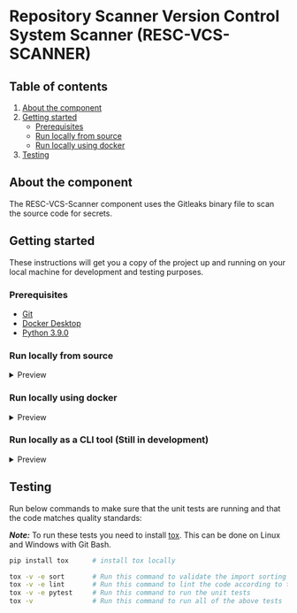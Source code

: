 # Repository Scanner Version Control System Scanner (RESC-VCS-SCANNER)
<!-- TABLE OF CONTENTS -->
## Table of contents
1. [About the component](#about-the-component)
2. [Getting started](#getting-started)
    - [Prerequisites](#prerequisites)
    - [Run locally from source](#run-locally-from-source)
    - [Run locally using docker](#run-locally-using-docker)
3. [Testing](#testing)

<!-- ABOUT THE COMPONENT -->
## About the component
The RESC-VCS-Scanner component uses the Gitleaks binary file to scan the source code for secrets.

<!-- GETTING STARTED -->
## Getting started

These instructions will get you a copy of the project up and running on your local machine for development and testing purposes.

### Prerequisites
- [Git](https://git-scm.com/downloads)
- [Docker Desktop](https://www.docker.com/products/docker-desktop/)
- [Python 3.9.0](https://www.python.org/downloads/release/python-390/)

### Run locally from source
<details>
  <summary>Preview</summary>

  **Prerequisites:**   
  * RabbitMQ and RESC web service must be up and running locally.</br>
  If you have already deployed RESC through helm in Kubernetes, then rabbitmq and resc webservice are already running for you.</br> 
  * Install Gitleaks [v8.8.8](https://github.com/zricethezav/gitleaks/releases/tag/v8.8.8) on your system.
  * Download the rule config toml file to `/tmp/temp_resc_rule.toml` location by running below command from a Git Bash terminal.
  * Send some repositories to 'repositories' topics of RabbitMQ server by referring the README of RESC-VCS-SCRAPER component.

  ```bash
  curl https://raw.githubusercontent.com/zricethezav/gitleaks/master/config/gitleaks.toml > /tmp/temp_resc_rule.toml

  sed -i '1s/^/version = "0.0.1"\n/' /tmp/temp_resc_rule.toml
  ```

  Clone the repository, open the Git Bash terminal from /components/resc-vcs-scanner folder, and run below commands.  

  #### 1. Create virtual environment:
  ```bash
  cd components/resc-vcs-scanner
  pip install virtualenv
  virtualenv venv
  source venv/Scripts/activate
  ```
 #### 2. Install resc_vcs_scanner package:
  ```bash
  pip install -e .
  ```
 #### 3. Set below environment variables:

 ```bash
  export RESC_RABBITMQ_SERVICE_HOST=127.0.0.1   #  The hostname/IP address of the rabbitmq server
  export RESC_RABBITMQ_SERVICE_PORT_AMQP=30902  #  The amqp port of the rabbitmq server
  export RABBITMQ_DEFAULT_VHOST=resc-rabbitmq   #  The virtual host name of the rabbitmq server
  export RABBITMQ_USERNAME=queue_user    #  The username used to connect to the rabbitmq projects and repositories topics
  export RABBITMQ_PASSWORD="" # The password used to connect to the rabbitmq projects and repositories topics can be found for the value of queues_password field in /deployment/kubernetes/example-values.yaml file
  export RABBITMQ_QUEUE=repositories # The name of the queue from which secret scanner will read repositories
  export RESC_API_NO_AUTH_SERVICE_HOST=127.0.0.1 #  The hostname/IP address where RESC web service is running
  export RESC_API_NO_AUTH_SERVICE_PORT=30900  #  The port number where RESC web service is running
  export VCS_INSTANCES_FILE_PATH="" # The absolute path to vcs_instances_config.json file containing the vcs instances definitions
  export GITHUB_PUBLIC_USERNAME="" # Your GitHub username
  export GITHUB_PUBLIC_TOKEN="" #  Your GitHub personal access token
  export GITLEAKS_PATH="" # The absolute path to gitleaks binary executable
 ```
 
 You need to replace with correct values for RABBITMQ_PASSWORD, VCS_INSTANCES_FILE_PATH, GITHUB_PUBLIC_USERNAME, GITHUB_PUBLIC_TOKEN and GITLEAKS_PATH.  

 #### Structure of vcs instances config json
The vcs_instances_config.json file must have the following format: 
_**Note:**_ You can add multiple vcs instances.

<details>
  <summary>Preview</summary>

Example:
```json
{
  "vcs_instance_1": {
    "name": "GITHUB_PUBLIC",
	"scope": ["kubernetes"], 
    "exceptions": [],
    "provider_type": "GITHUB_PUBLIC",
    "hostname": "github.com",
    "port": "443",
    "scheme": "https",
    "username": "GITHUB_PUBLIC_USERNAME",
    "token": "GITHUB_PUBLIC_TOKEN",
    "organization": ""
  }
}
```
* scope: List of GitHub accounts you want to scan.
  For example, lets'say you want to scan all the repositories for the following GitHub accounts.
  https://github.com/kubernetes  
  https://github.com/docker
  
  Then you need to add those accounts to scope like: ["kubernetes", "docker"]. All the repositories from those accounts will be scanned. 
* exceptions (optional): If you want to exclude any account from scan, then add it to exceptions. Default is empty exception.

The **output** messages of `collect_projects` command has the following format:

```json
{
  "project_key": "kubernetes",
  "vcs_instance_name": "GITHUB_PUBLIC",
}
```
</details>

 #### 4. Run the secret scan task:  
  This task reads the repositories from a RabbitMQ channel called 'repositories', runs scan using [Gitleaks](https://github.com/zricethezav/gitleaks) and saves the findings metadata to database. 

  This can be done via the following command:  
  ```bash
  celery  -A  vcs_scanner.secret_scanners.celery_worker worker --loglevel=INFO -E -Q repositories --concurrency=1  --prefetch-multiplier=1
```
</details>

### Run locally using docker
<details>
  <summary>Preview</summary>
Run the RESC VCS Scanner docker image locally by running the following commands:  

- Pull the docker image from registry: 
```bash
docker pull rescabnamro/resc-vcs-scanner:0.0.1
```

- Alternatively, build the docker image locally by running: 
```bash
docker build -t rescabnamro/resc-vcs-scanner:0.0.1 .
```

- Run the vcs-scanner by using below command: 
```bash
docker run -v <path to vcs_instances_config.json in your local system>:/tmp/vcs_instances_config.json -e RESC_RABBITMQ_SERVICE_HOST="host.docker.internal" -e RESC_RABBITMQ_SERVICE_PORT_AMQP=30902 -e RABBITMQ_DEFAULT_VHOST=resc-rabbitmq -e RABBITMQ_USERNAME=queue_user -e RABBITMQ_PASSWORD="<the password of queue_user>" -e RABBITMQ_QUEUE="repositories" -e RESC_API_NO_AUTH_SERVICE_HOST="host.docker.internal" -e RESC_API_NO_AUTH_SERVICE_PORT=30900 -e VCS_INSTANCES_FILE_PATH="/tmp/vcs_instances_config.json" -e GITHUB_PUBLIC_USERNAME="<your github username>" -e GITHUB_PUBLIC_TOKEN="<your github personal access token>" -e GITLEAKS_PATH="/vcs_scanner/gitleaks_config/seco-gitleaks-linux-amd64" --name resc-vcs-scanner rescabnamro/resc-vcs-scanner:0.0.1 celery  -A vcs_scanner.secret_scanners.celery_worker worker --loglevel=INFO -E -Q repositories --concurrency=1  --prefetch-multiplier=1
```

To create vcs_instances_config.json file please refer: [Structure of vcs_instances_config.json](#structure-of-vcs-instances-config-json)
</details>

### Run locally as a CLI tool (Still in development) 

<details>
  <summary>Preview</summary>

  It is also possible to run the component as a CLI tool to scan VCS repositories.
  #### 1. Create virtual environment:
  ```bash
  cd components/resc-vcs-scanner
  pip install virtualenv
  virtualenv venv
  source venv/Scripts/activate
  ```
 #### 2. Install resc_vcs_scanner package:
  ```bash
  pip install -e .
  ```
 #### 3. Run CLI scanner:
  ```bash
  secret_scanner --help
  ```
  Example:
  ```bash
  secret_scanner  --repo-url=<repository url> --gitleaks-rules-path=<path to gitleaks toml rule> --gitleaks-path=<path to gitleaks binary>
  ```
</details>

## Testing 
Run below commands to make sure that the unit tests are running and that the code matches quality standards:

_**Note:**_ To run these tests you need to install [tox](https://pypi.org/project/tox/). This can be done on Linux and Windows with Git Bash.
```bash
pip install tox      # install tox locally

tox -v -e sort       # Run this command to validate the import sorting
tox -v -e lint       # Run this command to lint the code according to this repository's standard
tox -v -e pytest     # Run this command to run the unit tests
tox -v               # Run this command to run all of the above tests
```

